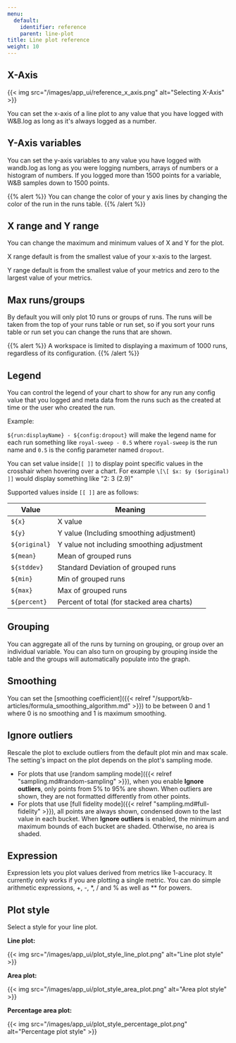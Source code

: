 ```yaml
---
menu:
  default:
    identifier: reference
    parent: line-plot
title: Line plot reference
weight: 10
---
```


## X-Axis

{{< img src="/images/app_ui/reference_x_axis.png" alt="Selecting X-Axis" >}}

You can set the x-axis of a line plot to any value that you have logged with W&B.log as long as it's always logged as a number.

## Y-Axis variables

You can set the y-axis variables to any value you have logged with wandb.log as long as you were logging numbers, arrays of numbers or a histogram of numbers. If you logged more than 1500 points for a variable, W&B samples down to 1500 points.

{{% alert %}}
You can change the color of your y axis lines by changing the color of the run in the runs table.
{{% /alert %}}

## X range and Y range

You can change the maximum and minimum values of X and Y for the plot.

X range default is from the smallest value of your x-axis to the largest.

Y range default is from the smallest value of your metrics and zero to the largest value of your metrics.

## Max runs/groups

By default you will only plot 10 runs or groups of runs. The runs will be taken from the top of your runs table or run set, so if you sort your runs table or run set you can change the runs that are shown.

{{% alert %}}
A workspace is limited to displaying a maximum of 1000 runs, regardless of its configuration.
{{% /alert %}}

## Legend

You can control the legend of your chart to show for any run any config value that you logged and meta data from the runs such as the created at time or the user who created the run.

Example:

`${run:displayName} - ${config:dropout}` will make the legend name for each run something like `royal-sweep - 0.5` where `royal-sweep` is the run name and `0.5` is the config parameter named `dropout`.

You can set value inside`[[ ]]` to display point specific values in the crosshair when hovering over a chart. For example `\[\[ $x: $y ($original) ]]` would display something like "2: 3 (2.9)"

Supported values inside `[[ ]]` are as follows:

| Value         | Meaning                                    |
| ------------  | ------------------------------------------ |
| `${x}`        | X value                                    |
| `${y}`        | Y value (Including smoothing adjustment)   |
| `${original}` | Y value not including smoothing adjustment |
| `${mean}`     | Mean of grouped runs                       |
| `${stddev}`   | Standard Deviation of grouped runs         |
| `${min}`      | Min of grouped runs                        |
| `${max}`      | Max of grouped runs                        |
| `${percent}`  | Percent of total (for stacked area charts) |

## Grouping

You can aggregate all of the runs by turning on grouping, or group over an individual variable. You can also turn on grouping by grouping inside the table and the groups will automatically populate into the graph.

## Smoothing

You can set the [smoothing coefficient]({{< relref "/support/kb-articles/formula_smoothing_algorithm.md" >}}) to be between 0 and 1 where 0 is no smoothing and 1 is maximum smoothing.


## Ignore outliers

Rescale the plot to exclude outliers from the default plot min and max scale. The setting's impact on the plot depends on the plot's sampling mode.

- For plots that use [random sampling mode]({{< relref "sampling.md#random-sampling" >}}), when you enable **Ignore outliers**, only points from 5% to 95% are shown. When outliers are shown, they are not formatted differently from other points.
- For plots that use [full fidelity mode]({{< relref "sampling.md#full-fidelity" >}}), all points are always shown, condensed down to the last value in each bucket. When **Ignore outliers** is enabled, the minimum and maximum bounds of each bucket are shaded. Otherwise, no area is shaded.

## Expression

Expression lets you plot values derived from metrics like 1-accuracy. It currently only works if you are plotting a single metric. You can do simple arithmetic expressions, +, -, \*, / and % as well as \*\* for powers.

## Plot style

Select a style for your line plot.

**Line plot:**

{{< img src="/images/app_ui/plot_style_line_plot.png" alt="Line plot style" >}}

**Area plot:**

{{< img src="/images/app_ui/plot_style_area_plot.png" alt="Area plot style" >}}

**Percentage area plot:**

{{< img src="/images/app_ui/plot_style_percentage_plot.png" alt="Percentage plot style" >}}
